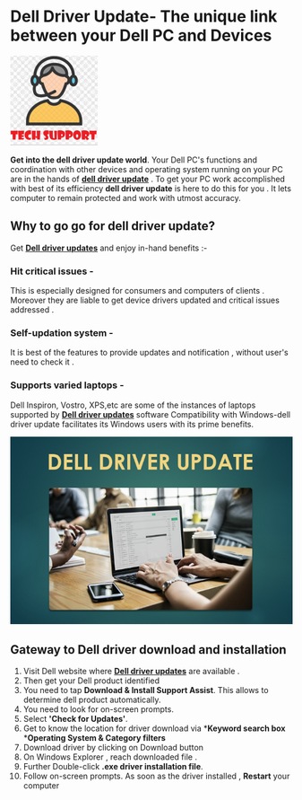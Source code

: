 
# Dell Driver Update- The unique link between your Dell PC and Devices 



[![Dell driver update ](TECH_S.png)](http://actmynow.s3-website-us-west-1.amazonaws.com)



**Get into the dell driver update world**. Your Dell PC's functions and coordination with other devices and operating system running on your PC are in the hands of [**dell driver update**]() . To get your PC work accomplished with best of its efficiency **dell driver update** is here to do this for you . It lets computer to remain protected and work with utmost accuracy.




## Why to go go for dell driver update?


Get [**Dell driver updates**]() and enjoy in-hand benefits :-
 

### Hit critical issues -

This is especially designed for consumers and computers of clients . Moreover they are liable to get device drivers updated and critical issues addressed .


### Self-updation system -

It is best of the features to provide updates and notification , without user's need to check it .

### Supports varied laptops - 

Dell Inspiron, Vostro, XPS,etc are some of the instances of laptops supported by [**Dell driver updates**]() software
Compatibility with Windows-dell driver update facilitates its Windows users with its prime benefits.

[![Dell driver update ](DELL-DR-UPDATE.png)]()



## Gateway to Dell driver download  and installation

1.  Visit  Dell website where [**Dell driver updates**]() are available .
2. Then get your Dell product identified
3. You need to tap **Download & Install Support Assist**.
This allows to determine dell product automatically.
4. You need to look for on-screen prompts.
5. Select **'Check for Updates'**.
6. Get to know the location for driver download via ***Keyword search box**   ***Operating System & Category filters**
7. Download driver by clicking on Download button
8. On Windows Explorer , reach downloaded file .
9. Further Double-click **.exe driver installation file**. 
10. Follow on-screen prompts.
    As soon as the driver installed , **Restart** your computer



